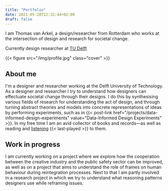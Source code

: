 ```yaml
---
title: "Portfolio"
date: 2021-05-28T12:32:44+02:00
draft: false
---
```

I am Thomas van Arkel, a design/researcher from Rotterdam who works at the intersection of design and research for societal change.

Currently design researcher at [TU Delft](https://www.tudelft.nl/io/)

{{< figure src="/img/profile.jpg" class="cover" >}}

## About me
I'm a designer and researcher working at the Delft University of Technology. As a designer and researcher I try to understand how designers can effectuate societal change through their designs. I do this by synthesising various fields of research for understanding the act of design, and through turning abstract theories and models into concrete representations of ideas by performing experiments, such as in {{< post-link href="/projects/data-informed-design-experiments" value="Data-Informed Design Experiments" >}}. In my free time I am an avid collector of books and records—as well as reading and [listening](https://www.last.fm/user/thvanarkel) {{< last-played >}} to them.


## Work in progress
I am currently working on a project where we explore how the cooperation between the creative industry and the public safety sector can be improved, as well as on a project that aims to understand the role of frames on human behaviour during reintegration processes. Next to that I am partly involved in a research project in which we try to understand what reasoning patterns designers use while reframing issues.
